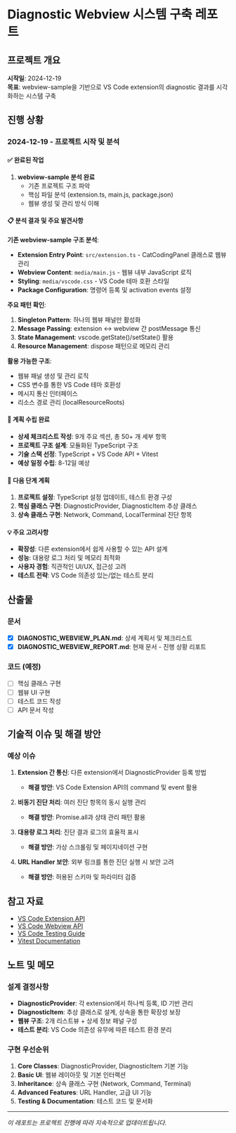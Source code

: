 # Diagnostic Webview 시스템 구축 레포트

## 프로젝트 개요
**시작일**: 2024-12-19  
**목표**: webview-sample을 기반으로 VS Code extension의 diagnostic 결과를 시각화하는 시스템 구축

## 진행 상황

### 2024-12-19 - 프로젝트 시작 및 분석

#### ✅ 완료된 작업
1. **webview-sample 분석 완료**
   - 기존 프로젝트 구조 파악
   - 핵심 파일 분석 (extension.ts, main.js, package.json)
   - 웹뷰 생성 및 관리 방식 이해

#### 📋 분석 결과 및 주요 발견사항

**기존 webview-sample 구조 분석**:
- **Extension Entry Point**: `src/extension.ts` - CatCodingPanel 클래스로 웹뷰 관리
- **Webview Content**: `media/main.js` - 웹뷰 내부 JavaScript 로직
- **Styling**: `media/vscode.css` - VS Code 테마 호환 스타일
- **Package Configuration**: 명령어 등록 및 activation events 설정

**주요 패턴 확인**:
1. **Singleton Pattern**: 하나의 웹뷰 패널만 활성화
2. **Message Passing**: extension ↔ webview 간 postMessage 통신
3. **State Management**: vscode.getState()/setState() 활용
4. **Resource Management**: dispose 패턴으로 메모리 관리

**활용 가능한 구조**:
- 웹뷰 패널 생성 및 관리 로직
- CSS 변수를 통한 VS Code 테마 호환성
- 메시지 통신 인터페이스
- 리소스 경로 관리 (localResourceRoots)

#### 🎯 계획 수립 완료
- **상세 체크리스트 작성**: 9개 주요 섹션, 총 50+ 개 세부 항목
- **프로젝트 구조 설계**: 모듈화된 TypeScript 구조
- **기술 스택 선정**: TypeScript + VS Code API + Vitest
- **예상 일정 수립**: 8-12일 예상

#### 🔄 다음 단계 계획
1. **프로젝트 설정**: TypeScript 설정 업데이트, 테스트 환경 구성
2. **핵심 클래스 구현**: DiagnosticProvider, DiagnosticItem 추상 클래스
3. **상속 클래스 구현**: Network, Command, LocalTerminal 진단 항목

#### 💡 주요 고려사항
- **확장성**: 다른 extension에서 쉽게 사용할 수 있는 API 설계
- **성능**: 대용량 로그 처리 및 메모리 최적화
- **사용자 경험**: 직관적인 UI/UX, 접근성 고려
- **테스트 전략**: VS Code 의존성 있는/없는 테스트 분리

## 산출물

### 문서
- [x] **DIAGNOSTIC_WEBVIEW_PLAN.md**: 상세 계획서 및 체크리스트
- [x] **DIAGNOSTIC_WEBVIEW_REPORT.md**: 현재 문서 - 진행 상황 리포트

### 코드 (예정)
- [ ] 핵심 클래스 구현
- [ ] 웹뷰 UI 구현
- [ ] 테스트 코드 작성
- [ ] API 문서 작성

## 기술적 이슈 및 해결 방안

### 예상 이슈
1. **Extension 간 통신**: 다른 extension에서 DiagnosticProvider 등록 방법
   - **해결 방안**: VS Code Extension API의 command 및 event 활용
   
2. **비동기 진단 처리**: 여러 진단 항목의 동시 실행 관리
   - **해결 방안**: Promise.all과 상태 관리 패턴 활용

3. **대용량 로그 처리**: 진단 결과 로그의 효율적 표시
   - **해결 방안**: 가상 스크롤링 및 페이지네이션 구현

4. **URL Handler 보안**: 외부 링크를 통한 진단 실행 시 보안 고려
   - **해결 방안**: 허용된 스키마 및 파라미터 검증

## 참고 자료
- [VS Code Extension API](https://code.visualstudio.com/api)
- [VS Code Webview API](https://code.visualstudio.com/api/extension-guides/webview)
- [VS Code Testing Guide](https://code.visualstudio.com/api/working-with-extensions/testing-extension)
- [Vitest Documentation](https://vitest.dev/)

## 노트 및 메모

### 설계 결정사항
- **DiagnosticProvider**: 각 extension에서 하나씩 등록, ID 기반 관리
- **DiagnosticItem**: 추상 클래스로 설계, 상속을 통한 확장성 보장
- **웹뷰 구조**: 2개 리스트뷰 + 상세 정보 패널 구성
- **테스트 분리**: VS Code 의존성 유무에 따른 테스트 환경 분리

### 구현 우선순위
1. **Core Classes**: DiagnosticProvider, DiagnosticItem 기본 기능
2. **Basic UI**: 웹뷰 레이아웃 및 기본 인터랙션
3. **Inheritance**: 상속 클래스 구현 (Network, Command, Terminal)
4. **Advanced Features**: URL Handler, 고급 UI 기능
5. **Testing & Documentation**: 테스트 코드 및 문서화

---

*이 레포트는 프로젝트 진행에 따라 지속적으로 업데이트됩니다.*